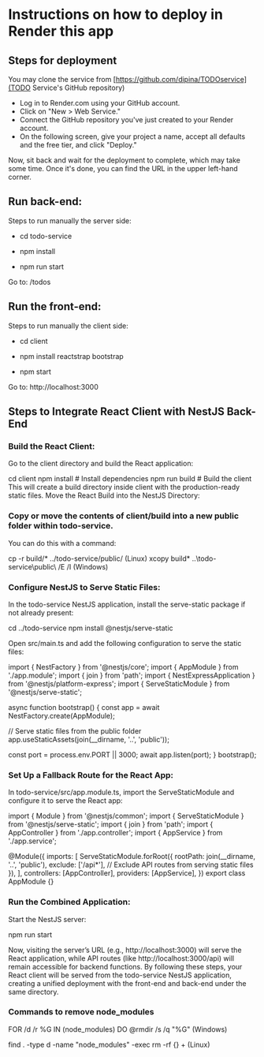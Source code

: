 # Instructions on how to deploy in Render this app

## Steps for deployment 

You may clone the service from [https://github.com/dipina/TODOservice](TODO Service's GitHub repository) 

* Log in to Render.com using your GitHub account.
* Click on "New > Web Service."
* Connect the GitHub repository you've just created to your Render account.
* On the following screen, give your project a name, accept all defaults and the free tier, and click "Deploy."

Now, sit back and wait for the deployment to complete, which may take some time. Once it's done, you can find the URL in the upper left-hand corner.

## Run back-end:
Steps to run manually the server side:

*  cd todo-service
  
*  npm install
  
*  npm run start
  
Go to: /todos

## Run the front-end:
Steps to run manually the client side:
  
*  cd client
  
*  npm install reactstrap bootstrap
  
*  npm start

Go to:   http://localhost:3000

## Steps to Integrate React Client with NestJS Back-End

### Build the React Client:
Go to the client directory and build the React application:

cd client
npm install        # Install dependencies
npm run build      # Build the client
This will create a build directory inside client with the production-ready static files.
Move the React Build into the NestJS Directory:

### Copy or move the contents of client/build into a new public folder within todo-service.
You can do this with a command:

cp -r build/* ../todo-service/public/ (Linux)
xcopy build\* ..\todo-service\public\ /E /I (Windows)

### Configure NestJS to Serve Static Files:
In the todo-service NestJS application, install the serve-static package if not already present:

cd ../todo-service
npm install @nestjs/serve-static

Open src/main.ts and add the following configuration to serve the static files:

import { NestFactory } from '@nestjs/core';
import { AppModule } from './app.module';
import { join } from 'path';
import { NestExpressApplication } from '@nestjs/platform-express';
import { ServeStaticModule } from '@nestjs/serve-static';

async function bootstrap() {
  const app = await NestFactory.create<NestExpressApplication>(AppModule);

  // Serve static files from the public folder
  app.useStaticAssets(join(__dirname, '..', 'public'));

  const port = process.env.PORT || 3000;
  await app.listen(port);
}
bootstrap();


### Set Up a Fallback Route for the React App:
In todo-service/src/app.module.ts, import the ServeStaticModule and configure it to serve the React app:

import { Module } from '@nestjs/common';
import { ServeStaticModule } from '@nestjs/serve-static';
import { join } from 'path';
import { AppController } from './app.controller';
import { AppService } from './app.service';

@Module({
  imports: [
    ServeStaticModule.forRoot({
      rootPath: join(__dirname, '..', 'public'),
      exclude: ['/api*'], // Exclude API routes from serving static files
    }),
  ],
  controllers: [AppController],
  providers: [AppService],
})
export class AppModule {}

### Run the Combined Application:

Start the NestJS server:

npm run start

Now, visiting the server’s URL (e.g., http://localhost:3000) will serve the React application, while API routes (like http://localhost:3000/api) will remain accessible for backend functions.
By following these steps, your React client will be served from the todo-service NestJS application, creating a unified deployment with the front-end and back-end under the same directory. ​


### Commands to remove node_modules
FOR /d /r %G IN (node_modules) DO @rmdir /s /q "%G" (Windows)

find . -type d -name "node_modules" -exec rm -rf {} + (Linux)
